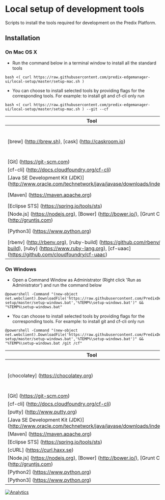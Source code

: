 # Local setup of development tools

Scripts to install the tools required for development on the Predix Platform.

## Installation

### On Mac OS X

* Run the command below in a terminal window to install all the standard tools
```
bash <( curl https://raw.githubusercontent.com/predix-edgemanager-ui/local-setup/master/setup-mac.sh )
```
* You can choose to install selected tools by providing flags for the corresponding tools.
For example: to install git and cf-cli only run
```
bash <( curl https://raw.githubusercontent.com/predix-edgemanager-ui/local-setup/master/setup-mac.sh ) --git --cf
```

Tool | Flag | Notes
--- | --- | ---
[brew] (http://brew.sh), [cask] (http://caskroom.io) | | Required to manage the installation of tools
[Git] (https://git-scm.com) | --git |
[cf-cli] (http://docs.cloudfoundry.org/cf-cli) | --cf |
[Java SE Development Kit (JDK)] (http://www.oracle.com/technetwork/java/javase/downloads/index.html) | --jdk |
[Maven] (https://maven.apache.org) | --maven |
[Eclipse STS] (https://spring.io/tools/sts) | --sts |
[Node.js] (https://nodejs.org), [Bower] (http://bower.io/), [Grunt CLI] (http://gruntjs.com) | --nodejs |
[Python3] (https://www.python.org) | --python3 |
[rbenv] (http://rbenv.org), [ruby-build] (https://github.com/rbenv/ruby-build), [ruby] (https://www.ruby-lang.org), [cf-uaac] (https://github.com/cloudfoundry/cf-uaac) | --uaac | This is not installed by default

### On Windows
* Open a Command Window as Administrator (Right click 'Run as Administrator') and run the command below
```
@powershell -Command "(new-object net.webclient).DownloadFile('https://raw.githubusercontent.com/PredixDev/local-setup/master/setup-windows.bat','%TEMP%\setup-windows.bat')" && "%TEMP%\setup-windows.bat"
```
* You can choose to install selected tools by providing flags for the corresponding tools.
For example: to install git and cf-cli only run
```
@powershell -Command "(new-object net.webclient).DownloadFile('https://raw.githubusercontent.com/PredixDev/local-setup/master/setup-windows.bat','%TEMP%\setup-windows.bat')" && "%TEMP%\setup-windows.bat /git /cf"
```

Tool | Flag | Notes
--- | --- | ---
[chocolatey] (https://chocolatey.org) | | Required to manage the installation of tools
[Git] (https://git-scm.com) | /git |
[cf-cli] (http://docs.cloudfoundry.org/cf-cli) | /cf |
[putty] (http://www.putty.org) | /putty |
[Java SE Development Kit (JDK)] (http://www.oracle.com/technetwork/java/javase/downloads/index.html) | /jdk |
[Maven] (https://maven.apache.org) | /maven |
[Eclipse STS] (https://spring.io/tools/sts) | /sts |
[cURL] (https://curl.haxx.se) | /curl |
[Node.js] (https://nodejs.org), [Bower] (http://bower.io/), [Grunt CLI] (http://gruntjs.com) | /nodejs |
[Python2] (https://www.python.org) | /python2 |
[Python3] (https://www.python.org) | /python3 |

[![Analytics](https://ga-beacon.appspot.com/UA-82773213-1/local-setup/readme?pixel)](https://github.com/PredixDev)
